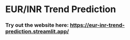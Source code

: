 # EUR/INR Trend Prediction

### Try out the website here: https://eur-inr-trend-prediction.streamlit.app/
